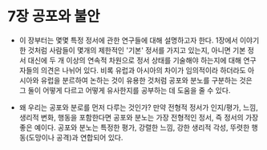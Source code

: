 # 7장 공포와 불안

* 이 장부터는 몇몇 특정 정서에 관한 연구들에 대해 설명하고자 한다.
1장에서 이야기한 것처럼 사람들이 몇개의 제한적인 '기본' 정서를 가지고 있는지, 아니면 기본 정서 대신에 두 개 이상의 연속적 차원으로 정서 상태를 기술해야 하는지에 대해 연구자들의 의견은 나뉘어 있다.
비록 유럽과 아시아의 차이가 임의적이라 하더라도 아시아와 유럽을 분르하여 논하는 것이 유용한 것처럼 공포와 분노를 구분하는 것은 그 둘이 어떻게 다르고 어떻게 유사한지를 공부하는 데 도움을 줄 수 있다.

* 왜 우리는 공포와 분로를 먼저 다루는 것인가? 만약 전형적 정서가 인지/평가, 느낌, 생리적 변화, 행동을 포함한다면 공포와 분노는 가장 전형적인 정서, 즉 정서의 가장 좋은 예이다.
공포와 분노는 특정한 평가, 강렬한 느낌, 강한 생리적 각성, 뚜렷한 행동(도망이나 공격)과 연합되어 있다.

